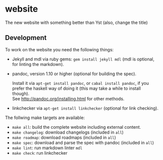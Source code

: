 # website

The new website with something better than Yst (also, change the title)

## Development

To work on the website you need the following things:

- Jekyll and mdl via ruby gems: `gem install jekyll mdl` (mdl is optional, for linting the markdown).
- pandoc, version 1.10 or higher
  (optional for building the spec).

  Install it via `apt-get install pandoc`,
  or `cabal install pandoc`, if you prefer the haskell way of doing it (this may take a while to install though).  
  See <http://pandoc.org/installing.html> for other methods.
- linkchecker via `apt-get install linkchecker`
  (optional for link checking).

The follwing make targets are available:

- `make all`: build the complete website including external content.
- `make changelog`: download changelogs (included in `all`)
- `make roadmap`: download roadmaps (included in `all`)
- `make spec`: download and parse the spec with pandoc (included in `all`)
- `make lint`: run markdown linter `mdl`
- `make check`: run linkchecker

